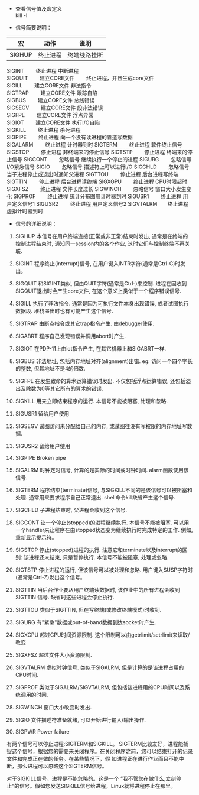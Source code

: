 * 查看信号值及宏定义  
kill -l

* 信号简要说明：

| 宏 | 动作 | 说明 |
|---|---|---|
| SIGHUP | 终止进程 | 终端线路挂断 |
SIGINT　　       终止进程    中断进程  
SIGQUIT　     　建立CORE文件　　 终止进程，并且生成core文件  
SIGILL　　        建立CORE文件      非法指令  
SIGTRAP　     　建立CORE文件      跟踪自陷  
SIGBUS　　      建立CORE文件      总线错误  
SIGSEGV　    　建立CORE文件      段非法错误  
SIGFPE　　       建立CORE文件      浮点异常  
SIGIOT　　       建立CORE文件      执行I/O自陷  
SIGKILL　      　终止进程    杀死进程  
SIGPIPE　　      终止进程    向一个没有读进程的管道写数据  
SIGALARM   　　终止进程    计时器到时
SIGTERM　     　终止进程    软件终止信号
SIGSTOP　     　停止进程    非终端来的停止信号
SIGTSTP　　     停止进程    终端来的停止信号
SIGCONT　　    忽略信号    继续执行一个停止的进程
SIGURG　　      忽略信号    I/O紧急信号
SIGIO　　         忽略信号    描述符上可以进行I/O
SIGCHLD　　    忽略信号    当子进程停止或退出时通知父进程
SIGTTOU　　    停止进程    后台进程写终端
SIGTTIN　　     停止进程    后台进程读终端
SIGXGPU　　    终止进程    CPU时限超时
SIGXFSZ　　    终止进程    文件长度过长
SIGWINCH　　 忽略信号    窗口大小发生变化
SIGPROF　　    终止进程    统计分布图用计时器到时
SIGUSR1　　    终止进程    用户定义信号1
SIGUSR2　　    终止进程    用户定义信号2
SIGVTALRM　　终止进程    虚拟计时器到时


* 信号的详细说明：

1) SIGHUP 本信号在用户终端连接(正常或非正常)结束时发出, 通常是在终端的控制进程结束时, 通知同一session内的各个作业, 这时它们与控制终端不再关联. 

2) SIGINT 程序终止(interrupt)信号, 在用户键入INTR字符(通常是Ctrl-C)时发出。

3) SIGQUIT 和SIGINT类似, 但由QUIT字符(通常是Ctrl-)来控制. 进程在因收到SIGQUIT退出时会产生core文件, 在这个意义上类似于一个程序错误信号. 

4) SIGILL 执行了非法指令. 通常是因为可执行文件本身出现错误, 或者试图执行数据段. 堆栈溢出时也有可能产生这个信号. 

5) SIGTRAP 由断点指令或其它trap指令产生. 由debugger使用. 

6) SIGABRT 程序自己发现错误并调用abort时产生. 

6) SIGIOT 在PDP-11上由iot指令产生, 在其它机器上和SIGABRT一样. 

7) SIGBUS 非法地址, 包括内存地址对齐(alignment)出错. eg: 访问一个四个字长 的整数, 但其地址不是4的倍数. 

8) SIGFPE 在发生致命的算术运算错误时发出. 不仅包括浮点运算错误, 还包括溢出及除数为0等其它所有的算术的错误. 

9) SIGKILL 用来立即结束程序的运行. 本信号不能被阻塞, 处理和忽略. 

10) SIGUSR1 留给用户使用 

11) SIGSEGV 试图访问未分配给自己的内存, 或试图往没有写权限的内存地址写数据. 

12) SIGUSR2 留给用户使用 

13) SIGPIPE Broken pipe 

14) SIGALRM 时钟定时信号, 计算的是实际的时间或时钟时间. alarm函数使用该信号. 

15) SIGTERM 程序结束(terminate)信号, 与SIGKILL不同的是该信号可以被阻塞和处理. 通常用来要求程序自己正常退出. shell命令kill缺省产生这个信号. 

17) SIGCHLD 子进程结束时, 父进程会收到这个信号. 

18) SIGCONT 让一个停止(stopped)的进程继续执行. 本信号不能被阻塞. 可以用 一个handler来让程序在由stopped状态变为继续执行时完成特定的工作. 例如, 重新显示提示符。

19) SIGSTOP 停止(stopped)进程的执行. 注意它和terminate以及interrupt的区别: 该进程还未结束, 只是暂停执行. 本信号不能被阻塞, 处理或忽略. 

20) SIGTSTP 停止进程的运行, 但该信号可以被处理和忽略. 用户键入SUSP字符时 (通常是Ctrl-Z)发出这个信号。

21) SIGTTIN 当后台作业要从用户终端读数据时, 该作业中的所有进程会收到SIGTTIN 信号. 缺省时这些进程会停止执行. 

22) SIGTTOU 类似于SIGTTIN, 但在写终端(或修改终端模式)时收到. 

23) SIGURG 有"紧急"数据或out-of-band数据到达socket时产生. 

24) SIGXCPU 超过CPU时间资源限制. 这个限制可以由getrlimit/setrlimit来读取/ 改变 

25) SIGXFSZ 超过文件大小资源限制. 

26) SIGVTALRM 虚拟时钟信号. 类似于SIGALRM, 但是计算的是该进程占用的CPU时间. 

27) SIGPROF 类似于SIGALRM/SIGVTALRM, 但包括该进程用的CPU时间以及系统调用的时间. 
 
28) SIGWINCH 窗口大小改变时发出. 

29) SIGIO 文件描述符准备就绪, 可以开始进行输入/输出操作. 

30) SIGPWR Power failure 

有两个信号可以停止进程:SIGTERM和SIGKILL。 SIGTERM比较友好，进程能捕捉这个信号，根据您的需要来关闭程序。在关闭程序之前，您可以结束打开的记录文件和完成正在做的任务。在某些情况下，假 如进程正在进行作业而且不能中断，那么进程可以忽略这个SIGTERM信号。

对于SIGKILL信号，进程是不能忽略的。这是一个 “我不管您在做什么,立刻停止”的信号。假如您发送SIGKILL信号给进程，Linux就将进程停止在那里。

